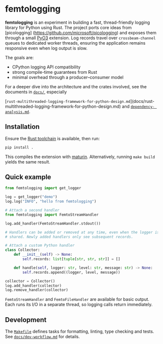# femtologging

**femtologging** is an experiment in building a fast, thread-friendly logging
library for Python using Rust. The project ports core ideas from [picologging]
(<https://github.com/microsoft/picologging>) and exposes them through a small
[PyO3](https://pyo3.rs/) extension. Log records travel over `crossbeam-channel`
queues to dedicated worker threads, ensuring the application remains responsive
even when log output is slow.

The goals are:

- CPython logging API compatibility
- strong compile-time guarantees from Rust
- minimal overhead through a producer–consumer model

For a deeper dive into the architecture and the crates involved, see the
documents in [`docs/`](./docs), especially

<!-- markdownlint-disable-next-line MD013 -->

[`rust-multithreaded-logging-framework-for-python-design.md`](docs/rust-
multithreaded-logging-framework-for-python-design.md) and [`dependency-
analysis.md`](docs/dependency-analysis.md).

## Installation

Ensure the [Rust toolchain](https://www.rust-lang.org/tools/install) is
available, then run:

```bash
pip install .
```

This compiles the extension with [maturin](https://maturin.rs/). Alternatively,
running `make build` yields the same result.

## Quick example

```python
from femtologging import get_logger

log = get_logger("demo")
log.log("INFO", "hello from femtologging")

# Attach a second handler
from femtologging import FemtoStreamHandler

log.add_handler(FemtoStreamHandler.stdout())

# Handlers can be added or removed at any time, even when the logger is
# shared. Newly added handlers only see subsequent records.

# Attach a custom Python handler
class Collector:
    def __init__(self) -> None:
        self.records: list[tuple[str, str, str]] = []

    def handle(self, logger: str, level: str, message: str) -> None:
        self.records.append((logger, level, message))

collector = Collector()
log.add_handler(collector)
log.remove_handler(collector)
```

`FemtoStreamHandler` and `FemtoFileHandler` are available for basic output. Each
runs its I/O in a separate thread, so logging calls return immediately.

## Development

The [`Makefile`](./Makefile) defines tasks for formatting, linting, type
checking and tests. See [`docs/dev-workflow.md`](docs/dev-workflow.md) for
details.
